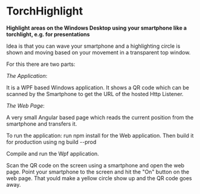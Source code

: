 # TorchHighlight
**Highlight areas on the Windows Desktop using your smartphone like a torchlight, e.g. for presentations**

Idea is that you can wave your smartphone and a highlighting circle is shown and moving based on your movement in a transparent top window.

For this there are two parts:

_The Application_: 

It is a WPF based Windows application. It shows a QR code which can be scanned by the Smartphone to get the URL of the hosted Http Listener.

_The Web Page_:

A very small Angular based page which reads the current position from the smartphone and transfers it.


To run the application:
run npm install for the Web application.
Then build it for production using 
ng build --prod

Compile and run the Wpf application.

Scan the QR code on the screen using a smartphone and open the web page.
Point your smartphone to the screen and hit the "On" button on the web page.
That yould make a yellow circle show up and the QR code goes away.
